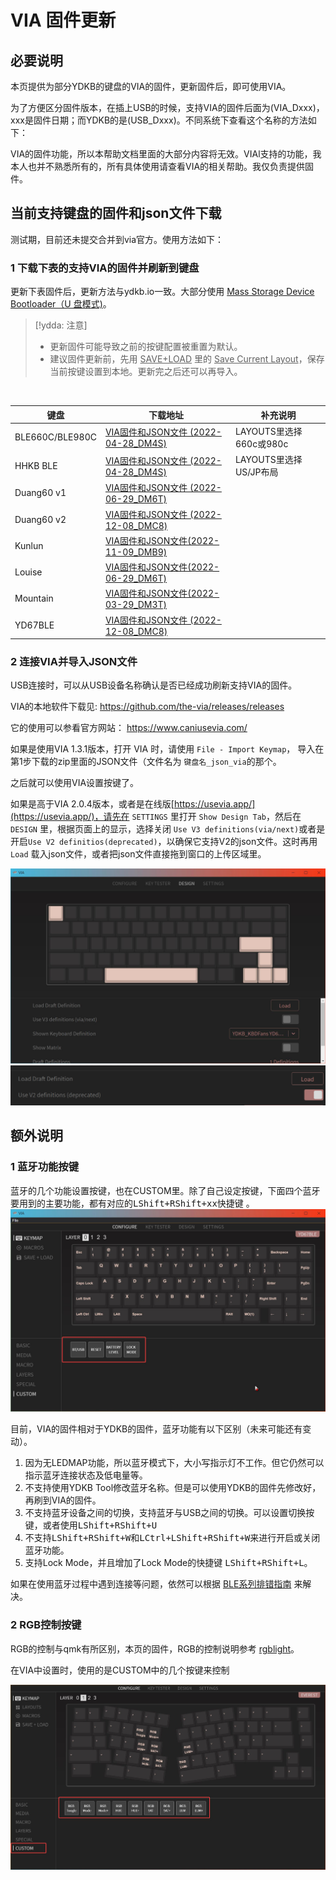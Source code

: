 # VIA 固件更新
## 必要说明

本页提供为部分YDKB的键盘的VIA的固件，更新固件后，即可使用VIA。

为了方便区分固件版本，在插上USB的时候，支持VIA的固件后面为(VIA_Dxxx)，xxx是固件日期；而YDKB的是(USB_Dxxx)。不同系统下查看这个名称的方法如下：

VIA的固件功能，所以本帮助文档里面的大部分内容将无效。VIAl支持的功能，我本人也并不熟悉所有的，所有具体使用请查看VIA的相关帮助。我仅负责提供固件。


## 当前支持键盘的固件和json文件下载

测试期，目前还未提交合并到via官方。使用方法如下：

### 1 下载下表的支持VIA的固件并刷新到键盘

更新下表固件后，更新方法与ydkb.io一致。大部分使用 [Mass Storage Device Bootloader（U 盘模式)](bootloader/msd-bootloader.md)。

> [!ydda: 注意]
> - 更新固件可能导致之前的按键配置被重置为默认。
> - 建议固件更新前，先用 <u>SAVE+LOAD</u> 里的 <u>Save Current Layout</u>，保存当前按键设置到本地。更新完之后还可以再导入。

<br>

| 键盘 | 下载地址 | 补充说明 |
| ---- | ---- | --- |
| BLE660C/BLE980C | [VIA固件和JSON文件 (2022-04-28_DM4S)](other-firmware/via/ydkb_ble660c_980c_via.zip ':ignore') | LAYOUTS里选择660c或980c |
| HHKB BLE | [VIA固件和JSON文件 (2022-04-28_DM4S)](other-firmware/via/ydkb_hhkb_ble_via.zip ':ignore') | LAYOUTS里选择US/JP布局|
| Duang60 v1 | [VIA固件和JSON文件 (2022-06-29_DM6T)](other-firmware/via/ydkb_duang60v1_via.zip ':ignore') | |
| Duang60 v2 | [VIA固件和JSON文件 (2022-12-08_DMC8)](other-firmware/via/ydkb_duang60v2_via.zip ':ignore') | |
| Kunlun | [VIA固件和JSON文件(2022-11-09_DMB9)](other-firmware/via/ydkb_kunlun_via.zip ':ignore') | |
| Louise | [VIA固件和JSON文件(2022-06-29_DM6T)](other-firmware/via/ydkb_louise_via.zip ':ignore') | |
| Mountain | [VIA固件和JSON文件(2022-03-29_DM3T)](other-firmware/via/ydkb_mountain_via.zip ':ignore') | |
| YD67BLE | [VIA固件和JSON文件 (2022-12-08_DMC8)](other-firmware/via/ydkb_yd67ble_via.zip ':ignore') | |

### 2 连接VIA并导入JSON文件
USB连接时，可以从USB设备名称确认是否已经成功刷新支持VIA的固件。

VIA的本地软件下载见: https://github.com/the-via/releases/releases

它的使用可以参看官方网站： https://www.caniusevia.com/

如果是使用VIA 1.3.1版本，打开 VIA 时，请使用 `File - Import Keymap`， 导入在第1步下载的zip里面的JSON文件（文件名为 `键盘名_json_via`的那个。

之后就可以使用VIA设置按键了。

如果是高于VIA 2.0.4版本，或者是在线版[https://usevia.app/](https://usevia.app/)，请先在 `SETTINGS` 里打开 `Show Design Tab`，然后在 `DESIGN` 里，根据页面上的显示，选择关闭 `Use V3 definitions(via/next)`或者是开启`Use V2 definitios(deprecated)`，以确保它支持V2的json文件。这时再用 `Load` 载入json文件，或者把json文件直接拖到窗口的上传区域里。

![|700](assets/via-ydkb-v2.jpg)
<br>
![|700](assets/via-ydkb-v2e.png)

## 额外说明

### 1 蓝牙功能按键
蓝牙的几个功能设置按键，也在CUSTOM里。除了自己设定按键，下面四个蓝牙要用到的主要功能，都有对应的<kbd>LShift+RShift+xx</kbd>快捷键 。
![|700](assets/via-ydkb-ble51.jpg)

目前，VIA的固件相对于YDKB的固件，蓝牙功能有以下区别（未来可能还有变动）。

1. 因为无LEDMAP功能，所以蓝牙模式下，大小写指示灯不工作。但它仍然可以指示蓝牙连接状态及低电量等。
2. 不支持使用YDKB Tool修改蓝牙名称。但是可以使用YDKB的固件先修改好，再刷到VIA的固件。
3. 不支持蓝牙设备之间的切换，支持蓝牙与USB之间的切换。可以设置切换按键，或者使用<kbd>LShift+RShift+U</kbd>
4. 不支持<kbd>LShift+RShift+W</kbd>和<kbd>LCtrl+LShift+RShift+W</kbd>来进行开启或关闭蓝牙功能。
5. 支持Lock Mode，并且增加了Lock Mode的快捷键 <kbd>LShift+RShift+L</kbd>。

如果在使用蓝牙过程中遇到连接等问题，依然可以根据 [BLE系列排错指南](ble-series/troubleshooting.md) 来解决。

### 2 RGB控制按键
RGB的控制与qmk有所区别，本页的固件，RGB的控制说明参考 [rgblight](features/rgblight.md)。  

在VIA中设置时，使用的是CUSTOM中的几个按键来控制

![|700](assets/via-ydkb-rgb.jpg)

